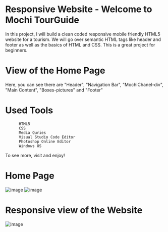 # Responsive Website - Welcome to Mochi TourGuide

In this project, I will build a clean coded responsive mobile friendly HTML5 website for a tourism. We will go over semantic HTML tags like header and footer as well as the basics of HTML and CSS. This is a great project for beginners.

# View of the Home Page

Here, you can see there are "Header", "Navigation Bar", "MochiChanel-div", "Main Content", "Boxes-pictures" and "Footer"

# Used Tools
          HTML5
          CSS
          Media Quries
          Visual Studio Code Editor
          Photoshop Online Editor
          Windows OS
  
To see more, visit and enjoy!

# Home Page

![image](https://user-images.githubusercontent.com/52565814/65390439-e0a2a100-dd99-11e9-974c-e4e4ed24c22a.png)
![image](https://user-images.githubusercontent.com/52565814/65390422-86094500-dd99-11e9-828d-351eaa280b7c.png)

# Responsive view of the Website

![image](https://user-images.githubusercontent.com/52565814/65390541-1ac07280-dd9b-11e9-8eb6-3201a29855ab.png)


